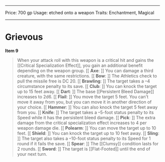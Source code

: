 
---
Price: 700 gp
Usage: etched onto a weapon
Traits: Enchantment, Magical

---

# Grievous

**Item 9**

> When your attack roll with this weapon is a critical hit and gains the [[Critical Specialization Effect]], you gain an additional benefit depending on the weapon group. [[
**Axe**: ]] You can damage a third creature, with the same restrictions. [[
**Bow**: ]] The Athletics check to pull the missile free is DC 20. [[
**Brawling**: ]] The target takes a –4 circumstance penalty to its save. [[
**Club**: ]] You can knock the target up to 15 feet away. [[
**Dart**: ]] The base [[Persistent Bleed Damage]] increases to 2d6. [[
**Flail**: ]] You move the target 5 feet. You can't move it away from you, but you can move it in another direction of your choice. [[
**Hammer**: ]] You can also knock the target 5 feet away from you. [[
**Knife**: ]] The target takes a –5-foot status penalty to its Speed while it has the persistent bleed damage. [[
**Pick**: ]] The extra damage from the critical specialization effect increases to 4 per weapon damage die. [[
**Polearm**: ]] You can move the target up to 10 feet. [[
**Shield**: ]] You can knock the target up to 10 feet away. [[
**Sling**: ]] The target also takes a –10-foot status penalty to its Speed for 1 round if it fails the save. [[
**Spear**: ]] The [[Clumsy]] condition lasts for 2 rounds. [[
**Sword**: ]] The target is [[Flat-Footed]] until the end of your next turn.
